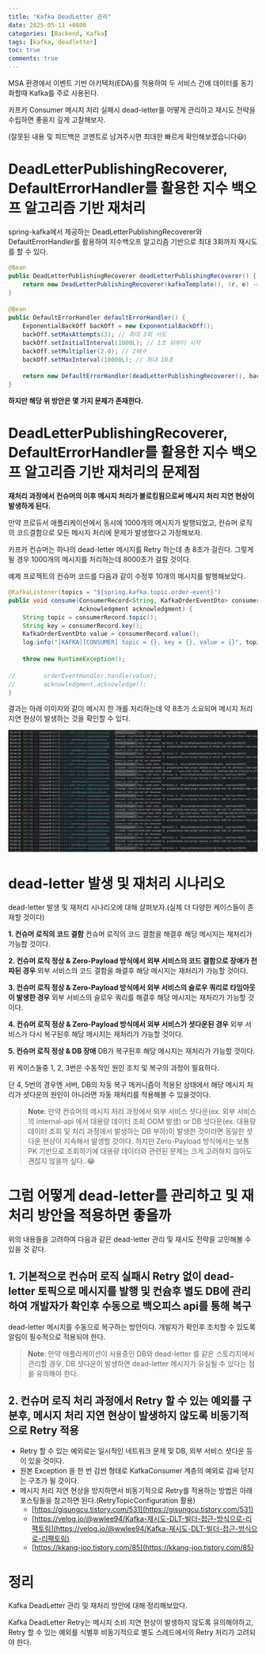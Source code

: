 ```yaml
---
title: "Kafka DeadLetter 관리"
date: 2025-05-11 +0800
categories: [Backend, Kafka]
tags: [kafka, deadletter]
toc: true
comments: true
---
```


MSA 환경에서 이벤트 기반 아키텍처(EDA)를 적용하여 두 서비스 간에 데이터를 동기화할때 Kafka를 주로 사용된다.

카프카 Consumer 메시지 처리 실패시 dead-letter를 어떻게 관리하고 재시도 전략을 수립하면 좋을지 깊게 고찰해보자.


(잘못된 내용 및 피드백은 코멘트로 남겨주시면 최대한 빠르게 확인해보겠습니다😃)

# DeadLetterPublishingRecoverer, DefaultErrorHandler를 활용한 지수 백오프 알고리즘 기반 재처리
spring-kafka에서 제공하는 DeadLetterPublishingRecoverer와 DefaultErrorHandler를 활용하여 지수백오프 알고리즘 기반으로 최대 3회까지 재시도를 할 수 있다.

```java
@Bean
public DeadLetterPublishingRecoverer deadLetterPublishingRecoverer() {
    return new DeadLetterPublishingRecoverer(kafkaTemplate(), (r, e) -> new TopicPartition(deadLetterTopic, 0));
}

@Bean
public DefaultErrorHandler defaultErrorHandler() {
    ExponentialBackOff backOff = new ExponentialBackOff();
    backOff.setMaxAttempts(3); // 최대 3회 시도
    backOff.setInitialInterval(1000L); // 1초 뒤부터 시작
    backOff.setMultiplier(2.0); // 2배수
    backOff.setMaxInterval(10000L); // 최대 10초

    return new DefaultErrorHandler(deadLetterPublishingRecoverer(), backOff);
}
```

**하지만 해당 위 방안은 몇 가지 문제가 존재한다.**

# DeadLetterPublishingRecoverer, DefaultErrorHandler를 활용한 지수 백오프 알고리즘 기반 재처리의 문제점
**재처리 과정에서 컨슈머의 이후 메시지 처리가 블로킹됨으로써 메시지 처리 지연 현상이 발생하게 된다.**

만약 프로듀서 애플리케이션에서 동시에 1000개의 메시지가 발행되었고, 컨슈머 로직의 코드결함으로 모든 메시지 처리에 문제가 발생했다고 가정해보자.

카프카 컨슈머는 하나의 dead-letter 메시지를 Retry 하는데 총 8초가 걸린다. 그렇게 될 경우 1000개의 메시지를 처리하는데 8000초가 걸릴 것이다.

예제 프로젝트의 컨슈머 코드를 다음과 같이 수정후 10개의 메시지를 발행해보았다.

```java
@KafkaListener(topics = "${spring.kafka.topic.order-event}")
public void consume(ConsumerRecord<String, KafkaOrderEventDto> consumerRecord,
                    Acknowledgment acknowledgment) {
    String topic = consumerRecord.topic();
    String key = consumerRecord.key();
    KafkaOrderEventDto value = consumerRecord.value();
    log.info("[KAFKA][CONSUMER] topic = {}, key = {}, value = {}", topic, key, value);

    throw new RuntimeException();

//        orderEventHandler.handle(value);
//        acknowledgment.acknowledge();
}
```

결과는 아래 이미지와 같이 메시지 한 개를 처리하는데 약 8초가 소요되며 메시지 처리 지연 현상이 발생하는 것을 확인할 수 있다.

![Image](/assets/img/posts/Backend/Kafka/Kafka_DeadLetter_메시지지연_스크린샷.png)

# dead-letter 발생 및 재처리 시나리오
dead-letter 발생 및 재처리 시나리오에 대해 살펴보자.(실제 더 다양한 케이스들이 존재할 것이다) 

**1. 컨슈머 로직의 코드 결함**
컨슈머 로직의 코드 결함을 해결후 해당 메시지는 재처리가 가능할 것이다.

**2. 컨슈머 로직 정상 & Zero-Payload 방식에서 외부 서비스의 코드 결함으로 장애가 전파된 경우**
외부 서비스의 코드 결함을 해결후 해당 메시지는 재처리가 가능할 것이다.

**3. 컨슈머 로직 정상 & Zero-Payload 방식에서 외부 서비스의 슬로우 쿼리로 타임아웃이 발생한 경우**
외부 서비스의 슬로우 쿼리를 해결후 해당 메시지는 재처리가 가능할 것이다.

**4. 컨슈머 로직 정상 & Zero-Payload 방식에서 외부 서비스가 셧다운된 경우**
외부 서비스가 다시 복구된후 해당 메시지는 재처리가 가능할 것이다.

**5. 컨슈머 로직 정상 & DB 장애**
DB가 복구된후 해당 메시지는 재처리가 가능할 것이다.

위 케이스들중 1, 2, 3번은 수동적인 원인 조치 및 복구의 과정이 필요하다.

단 4, 5번의 경우엔 서버, DB의 자동 복구 메커니즘이 적용된 상태에서 해당 메시지 처리가 셧다운의 원인이 아니라면 자동 재처리를 적용해볼 수 있을것이다. 

> **Note**: 만약 컨슈머의 메시지 처리 과정에서 외부 서비스 셧다운(ex. 외부 서비스의 internal-api 에서 대용량 데이터 조회 OOM 발생) or DB 셧다운(ex. 대용량 데이터 조회 및 처리 과정에서 발생하는 DB 부하)이 발생한 것이라면 동일한 셧다운 현상이 지속해서 발생할 것이다. 하지만 Zero-Payload 방식에서는 보통 PK 기반으로 조회하기에 대용량 데이터와 관련된 문제는 크게 고려하지 않아도 괜찮지 않을까 싶다..😂

# 그럼 어떻게 dead-letter를 관리하고 및 재처리 방안을 적용하면 좋을까
위의 내용들을 고려하여 다음과 같은 dead-letter 관리 및 재시도 전략을 고민해볼 수 있을 것 같다.

## 1. 기본적으로 컨슈머 로직 실패시 Retry 없이 dead-letter 토픽으로 메시지를 발행 및 컨슘후 별도 DB에 관리하여 개발자가 확인후 수동으로 백오피스 api를 통해 복구
dead-letter 메시지를 수동으로 복구하는 방안이다. 개발자가 확인후 조치할 수 있도록 알림이 필수적으로 적용되야 한다.

> **Note**: 만약 애플리케이션이 사용중인 DB와 dead-letter 를 같은 스토리지에서 관리할 경우, DB 셧다운이 발생하면 dead-letter 메시지가 유실될 수 있다는 점을 유의해야 한다.

## 2. 컨슈머 로직 처리 과정에서 Retry 할 수 있는 예외를 구분후, 메시지 처리 지연 현상이 발생하지 않도록 비동기적으로 Retry 적용
- Retry 할 수 있는 예외로는 일시적인 네트워크 문제 및 DB, 외부 서비스 셧다운 등이 있을 것이다.
- 원본 Exception 을 한 번 감싼 형태로 KafkaConsumer 계층의 예외로 감싸 던지는 구조가 될 것이다.
- 메시지 처리 지연 현상을 방지하면서 비동기적으로 Retry를 적용하는 방법은 아래 포스팅들을 참고하면 된다.(RetryTopicConfiguration 활용)
  - [https://gisungcu.tistory.com/531](https://gisungcu.tistory.com/531)
  - [https://velog.io/@wwlee94/Kafka-재시도-DLT-빌더-접근-방식으로-리팩토링](https://velog.io/@wwlee94/Kafka-재시도-DLT-빌더-접근-방식으로-리팩토링)
  - [https://kkang-joo.tistory.com/85](https://kkang-joo.tistory.com/85)

# 정리
Kafka DeadLetter 관리 및 재처리 방안에 대해 정리해보았다.

Kafka DeadLetter Retry는 메시지 소비 지연 현상이 발생하지 않도록 유의해야하고, Retry 할 수 있는 예외를 식별후 비동기적으로 별도 스레드에서의 Retry 처리가 고려되야 한다.

